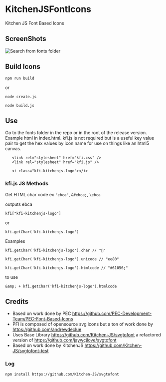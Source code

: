 # KitchenJSFontIcons
Kitchen JS Font Based Icons

## ScreenShots
![Search from fonts folder](./ScreenShots/Screenshot1.png.png "Search from fonts folder")

## Build Icons
```
npm run build
```
or
```
node create.js
```
```
node build.js
```

## Use
Go to the fonts folder in the repo or in the root of the release version. Example html in index.html. kfi.js is not required but is a useful key value pair to get the hex values by icon name for use on things like an html5 canvas.
```
   <link rel="stylesheet" href="kfi.css" />
   <link rel="stylesheet" href="kfi.js" />
   
   <i class="kfi-kitchenjs-logo"></i>
```

### kfi.js JS Methods
Get HTML char code ex ```"ebca"```, ```&#ebca;```, ```\ebca```

outputs ebca
```
kfi["kfi-kitchenjs-logo"]
```
or
```
kfi.getChar('kfi-kitchenjs-logo')
```
Examples
```
kfi.getChar('kfi-kitchenjs-logo').char // ""  
```
```
kfi.getChar('kfi-kitchenjs-logo').unicode // "ee80"
```
```
kfi.getChar('kfi-kitchenjs-logo').htmlcode // "#61056;" 
```
to use 
```
&amp; + kfi.getChar('kfi-kitchenjs-logo').htmlcode
```


## Credits
- Based on work done by PEC https://github.com/PEC-Development-Team/PEC-Font-Based-Icons
- PFI is composed of opensource svg icons but a ton of work done by https://github.com/andrewdeclue
- Uses Base Library https://github.com/Kitchen-JS/svgtofont a refactored version of https://github.com/jaywcjlove/svgtofont
- Based on work done by KitchenJS https://github.com/Kitchen-JS/svgtofont-test




### Log
```
npm install https://github.com/Kitchen-JS/svgtofont
```